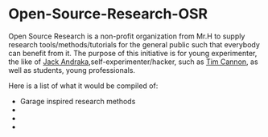 # Open-Source-Research-OSR
Open Source Research is a non-profit organization from Mr.H to supply research tools/methods/tutorials for the general public such that everybody can benefit from it. The purpose of this initiative is for young experimenter, the like of <a href="http://www.smithsonianmag.com/science-nature/jack-andraka-the-teen-prodigy-of-pancreatic-cancer-135925809/">Jack Andraka</a>,self-experimenter/hacker, such as <a href="http://mashable.com/2013/11/05/biohacker-sensor/#It5WoPDSJsqh">Tim Cannon</a>, as well as students, young professionals.

Here is a list of what it would be compiled of:
<ul>
  <li>Garage inspired research methods</li>
  <li></li>
  <li></li>
  <li></li>
</ul>

